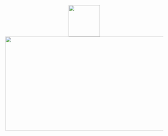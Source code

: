 <div id="header" align="center">
  <img src="https://media2.giphy.com/media/v1.Y2lkPTc5MGI3NjExempmZ3Q2ZnIwa3A4NDBqb2RnZTE4cTFiZTU4czZ1Y284aWJmZ294bCZlcD12MV9pbnRlcm5hbF9naWZfYnlfaWQmY3Q9cw/jdPMeyv9rn0hZHh8n9/giphy.gif" width="100"/>
</div>

<div id="header" align="center">
  <img src="https://media0.giphy.com/media/v1.Y2lkPTc5MGI3NjExZmRqeDNpZTI1b2IyNmNjNXZ1OG02Z2R3ZDd2a2hrYjBtbXdqbDE5aCZlcD12MV9pbnRlcm5hbF9naWZfYnlfaWQmY3Q9Zw/dWesBcTLavkZuG35MI/giphy.gif" width="600" height="300"/>
</div>

<!--
**Normalno100/Normalno100** is a ✨ _special_ ✨ repository because its `README.md` (this file) appears on your GitHub profile.

Here are some ideas to get you started:

- 🔭 I’m currently working on ...
- 🌱 I’m currently learning ...
- 👯 I’m looking to collaborate on ...
- 🤔 I’m looking for help with ...
- 💬 Ask me about ...
- 📫 How to reach me: ...
- 😄 Pronouns: ...
- ⚡ Fun fact: ...
-->
